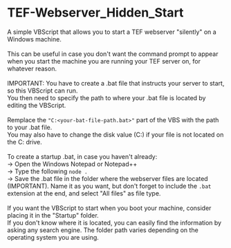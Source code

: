 # TEF-Webserver_Hidden_Start
A simple VBScript that allows you to start a TEF webserver "silently" on a Windows machine.
<br>
<br>
This can be useful in case you don't want the command prompt to appear when you start the machine you are running your TEF server on, for whatever reason.
<br>
<br>
IMPORTANT: You have to create a .bat file that instructs your server to start, so this VBScript can run.
<br>
You then need to specify the path to where your .bat file is located by editing the VBScript.
<br>
<br>
Remplace the ```"C:<your-bat-file-path.bat>"``` part of the VBS with the path to your .bat file.
<br>
You may also have to change the disk value (C:) if your file is not located on the C: drive.
<br>
<br>
To create a startup .bat, in case you haven't already:
<br>
-> Open the Windows Notepad or Notepad++
<br>
-> Type the following ```node .```
<br>
-> Save the .bat file in the folder where the webserver files are located (IMPORTANT). Name it as you want, but don't forget to include the ```.bat``` extension at the end, and select "All files" as file type.
<br>
<br>
If you want the VBScript to start when you boot your machine, consider placing it in the "Startup" folder.
<br>
If you don't know where it is located, you can easily find the information by asking any search engine. The folder path varies depending on the operating system you are using.
